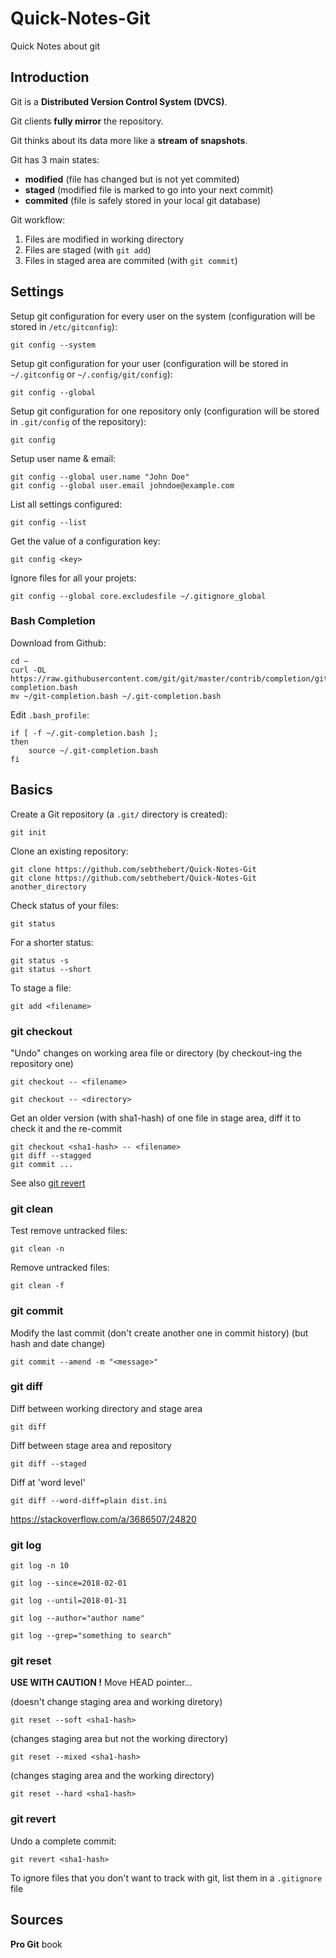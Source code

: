 Quick-Notes-Git
===============

Quick Notes about git

## Introduction

Git is a **Distributed Version Control System (DVCS)**.

Git clients **fully mirror** the repository.

Git thinks about its data more like a **stream of snapshots**.

Git has 3 main states:
  * **modified** (file has changed but is not yet commited)
  * **staged** (modified file is marked to go into your next commit)
  * **commited** (file is safely stored in your local git database)

Git workflow:
  1. Files are modified in working directory
  2. Files are staged (with `git add`)
  3. Files in staged area are commited (with `git commit`)

## Settings

Setup git configuration for every user on the system (configuration will be stored in `/etc/gitconfig`):
```shell
git config --system
```

Setup git configuration for your user (configuration will be stored in `~/.gitconfig` or `~/.config/git/config`):
```shell
git config --global
```

Setup git configuration for one repository only (configuration will be stored in `.git/config` of the repository):
```shell
git config
```

Setup user name & email:
```shell
git config --global user.name "John Doe"
git config --global user.email johndoe@example.com
```

List all settings configured:
```shell
git config --list 
```

Get the value of a configuration key:
```shell
git config <key> 
```

Ignore files for all your projets:
```
git config --global core.excludesfile ~/.gitignore_global
```

### Bash Completion

Download from Github:
```shell
cd ~
curl -OL https://raw.githubusercontent.com/git/git/master/contrib/completion/git-completion.bash
mv ~/git-completion.bash ~/.git-completion.bash
```

Edit `.bash_profile`:
```shell
if [ -f ~/.git-completion.bash ]; 
then
    source ~/.git-completion.bash
fi
```


## Basics

Create a Git repository (a `.git/` directory is created):
```shell
git init 
```

Clone an existing repository:
```shell
git clone https://github.com/sebthebert/Quick-Notes-Git
git clone https://github.com/sebthebert/Quick-Notes-Git another_directory
```

Check status of your files:
```shell
git status 
```

For a shorter status:
```shell
git status -s
git status --short
```

To stage a file:
```shell
git add <filename> 
```

### git checkout

"Undo" changes on working area file or directory (by checkout-ing the repository one) 
```shell
git checkout -- <filename>

git checkout -- <directory>
```

Get an older version (with sha1-hash) of one file in stage area, diff it to check it and the re-commit
```shell
git checkout <sha1-hash> -- <filename>
git diff --stagged
git commit ...
```
See also [git revert](#git-revert)

### git clean

Test remove untracked files:
```shell
git clean -n
```

Remove untracked files:
```
git clean -f
```

### git commit

Modify the last commit (don't create another one in commit history) (but hash and date change)
```shell
git commit --amend -m "<message>"
```

### git diff

Diff between working directory and stage area
```shell
git diff
```

Diff between stage area and repository
```shell
git diff --staged
```

Diff at 'word level'
```shell
git diff --word-diff=plain dist.ini
```

https://stackoverflow.com/a/3686507/24820

### git log

```shell
git log -n 10

git log --since=2018-02-01

git log --until=2018-01-31

git log --author="author name"

git log --grep="something to search"
```

### git reset

**USE WITH CAUTION !**
Move HEAD pointer...

(doesn't change staging area and working diretory)
```shell
git reset --soft <sha1-hash>
```

(changes staging area but not the working directory)
```shell
git reset --mixed <sha1-hash>
```

(changes staging area and the working directory)
```shell
git reset --hard <sha1-hash>
```

### git revert

Undo a complete commit:
```shell
git revert <sha1-hash>
```

To ignore files that you don't want to track with git, list them in a `.gitignore` file

## Sources

**Pro Git** book
